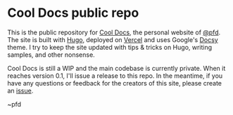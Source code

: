# Cool Docs public repo

This is the public repository for [Cool Docs](https://cooldocs.dev), the personal website of [@pfd](https://github.com/pfd). The site is built with [Hugo](https://gohugo.io), deployed on [Vercel](https://vercel.com) and uses Google's [Docsy](https://docsy.dev) theme. I try to keep the site updated with tips & tricks on Hugo, writing samples, and other nonsense.

Cool Docs is still a WIP and the main codebase is currently private. When it reaches version 0.1, I'll issue a release to this repo. In the meantime, if you have any questions or feedback for the creators of this site, please create an [issue](https://github.com/pfd/cool-docs-public/issues/new).

~pfd
